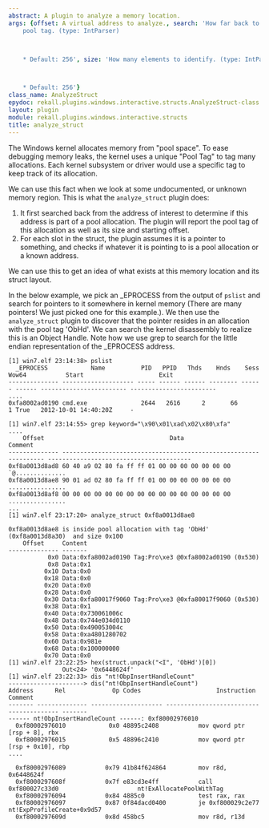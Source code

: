```yaml
---
abstract: A plugin to analyze a memory location.
args: {offset: A virtual address to analyze., search: 'How far back to search for
    pool tag. (type: IntParser)



    * Default: 256', size: 'How many elements to identify. (type: IntParser)



    * Default: 256'}
class_name: AnalyzeStruct
epydoc: rekall.plugins.windows.interactive.structs.AnalyzeStruct-class.html
layout: plugin
module: rekall.plugins.windows.interactive.structs
title: analyze_struct
---
```


The Windows kernel allocates memory from "pool space". To ease debugging memory
leaks, the kernel uses a unique "Pool Tag" to tag many allocations. Each kernel
subsystem or driver would use a specific tag to keep track of its allocation.

We can use this fact when we look at some undocumented, or unknown memory
region. This is what the `analyze_struct` plugin does:

1. It first searched back from the address of interest to determine if this
   address is part of a pool allocation. The plugin will report the pool tag of
   this allocation as well as its size and starting offset.
2. For each slot in the struct, the plugin assumes it is a pointer to something,
   and checks if whatever it is pointing to is a pool allocation or a known
   address.

We can use this to get an idea of what exists at this memory location and its
struct layout.

In the below example, we pick an _EPROCESS from the output of `pslist` and
search for pointers to it somewhere in kernel memory (There are many pointers!
We just picked one for this example.). We then use the `analyze_struct` plugin
to discover that the pointer resides in an allocation with the pool tag
'ObHd'. We can search the kernel disassembly to realize this is an Object
Handle. Note how we use grep to search for the little endian representation of
the _EPROCESS address.

```text
[1] win7.elf 23:14:38> pslist
  _EPROCESS            Name          PID   PPID   Thds    Hnds    Sess  Wow64           Start                     Exit
-------------- -------------------- ----- ------ ------ -------- ------ ------ ------------------------ ------------------------
....
0xfa8002ad0190 cmd.exe               2644   2616      2       66      1 True   2012-10-01 14:40:20Z     -

[1] win7.elf 23:14:55> grep keyword="\x90\x01\xad\x02\x80\xfa"
....
    Offset                                   Data                                                Comment
-------------- ----------------------------------------------------------------- ----------------------------------------
0xf8a0013d8ad8 60 40 a9 02 80 fa ff ff 01 00 00 00 00 00 00 00  `@..............
0xf8a0013d8ae8 90 01 ad 02 80 fa ff ff 01 00 00 00 00 00 00 00  ................
0xf8a0013d8af8 00 00 00 00 00 00 00 00 00 00 00 00 00 00 00 00  ................
...
[1] win7.elf 23:17:20> analyze_struct 0xf8a0013d8ae8

0xf8a0013d8ae8 is inside pool allocation with tag 'ObHd' (0xf8a0013d8a30)  and size 0x100
    Offset     Content
-------------- -------
           0x0 Data:0xfa8002ad0190 Tag:Pro\xe3 @0xfa8002ad0190 (0x530)
           0x8 Data:0x1
          0x10 Data:0x0
          0x18 Data:0x0
          0x20 Data:0x0
          0x28 Data:0x0
          0x30 Data:0xfa80017f9060 Tag:Pro\xe3 @0xfa80017f9060 (0x530)
          0x38 Data:0x1
          0x40 Data:0x730061006c
          0x48 Data:0x744e034d0110
          0x50 Data:0x490053004c
          0x58 Data:0xa4801280702
          0x60 Data:0x981e
          0x68 Data:0x100000000
          0x70 Data:0x0
[1] win7.elf 23:22:25> hex(struct.unpack("<I", 'ObHd')[0])
               Out<24> '0x6448624f'
[1] win7.elf 23:22:33> dis "nt!ObpInsertHandleCount"
---------------------> dis("nt!ObpInsertHandleCount")
Address      Rel             Op Codes                     Instruction                Comment
------- -------------- -------------------- ---------------------------------------- -------
------ nt!ObpInsertHandleCount ------: 0xf80002976010
  0xf80002976010            0x0 48895c2408           mov qword ptr [rsp + 8], rbx
  0xf80002976015            0x5 48896c2410           mov qword ptr [rsp + 0x10], rbp
....

  0xf80002976089           0x79 41b84f624864         mov r8d, 0x6448624f
  0xf8000297608f           0x7f e83cd3e4ff           call 0xf800027c33d0                      nt!ExAllocatePoolWithTag
  0xf80002976094           0x84 4885c0               test rax, rax
  0xf80002976097           0x87 0f84dacd0400         je 0xf800029c2e77                        nt!ExpProfileCreate+0x9d57
  0xf8000297609d           0x8d 458bc5               mov r8d, r13d
```
